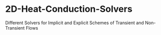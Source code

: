# 2D-Heat-Conduction-Solvers
Different Solvers for Implicit and Explicit Schemes of Transient and Non-Transient Flows
